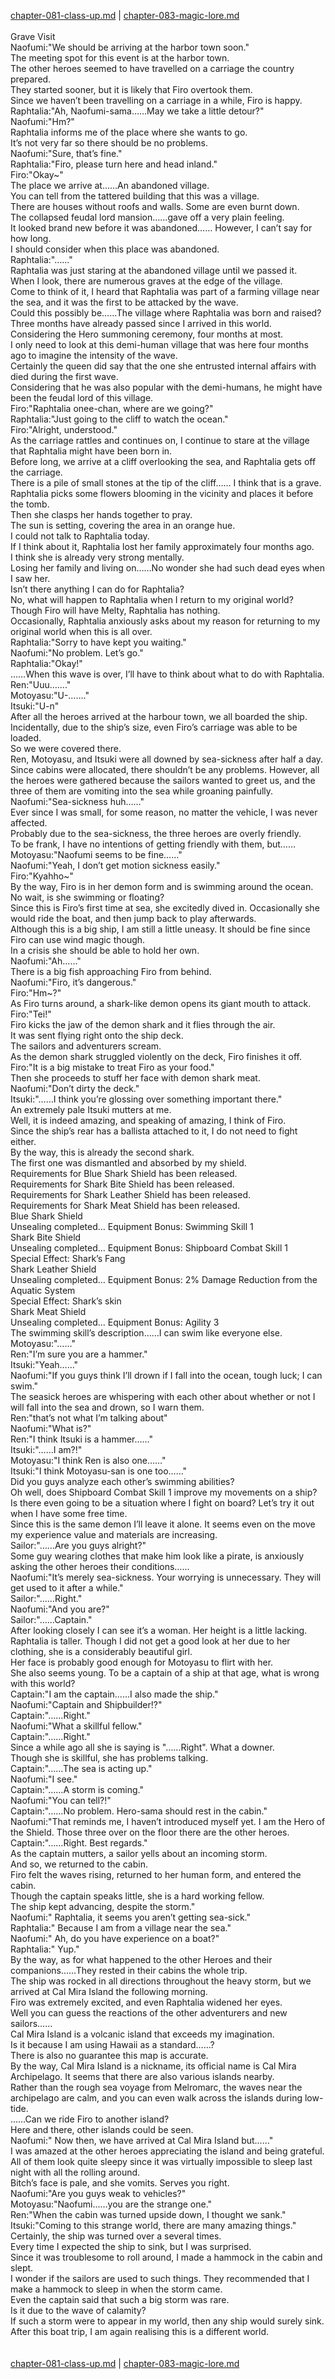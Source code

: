 [chapter-081-class-up.md](./chapter-081-class-up.md) | [chapter-083-magic-lore.md](./chapter-083-magic-lore.md) <br/>
<br/>
Grave Visit<br/>
Naofumi:"We should be arriving at the harbor town soon."<br/>
The meeting spot for this event is at the harbor town.<br/>
The other heroes seemed to have travelled on a carriage the country prepared.<br/>
They started sooner, but it is likely that Firo overtook them.<br/>
Since we haven’t been travelling on a carriage in a while, Firo is happy.<br/>
Raphtalia:"Ah, Naofumi-sama……May we take a little detour?"<br/>
Naofumi:"Hm?"<br/>
Raphtalia informs me of the place where she wants to go.<br/>
It’s not very far so there should be no problems.<br/>
Naofumi:"Sure, that’s fine."<br/>
Raphtalia:"Firo, please turn here and head inland."<br/>
Firo:"Okay~"<br/>
The place we arrive at……An abandoned village.<br/>
You can tell from the tattered building that this was a village.<br/>
There are houses without roofs and walls. Some are even burnt down.<br/>
The collapsed feudal lord mansion……gave off a very plain feeling.<br/>
It looked brand new before it was abandoned…… However, I can’t say for how long.<br/>
I should consider when this place was abandoned.<br/>
Raphtalia:"……"<br/>
Raphtalia was just staring at the abandoned village until we passed it.<br/>
When I look, there are numerous graves at the edge of the village.<br/>
Come to think of it, I heard that Raphtalia was part of a farming village near the sea, and it was the first to be attacked by the wave.<br/>
Could this possibly be……The village where Raphtalia was born and raised?<br/>
Three months have already passed since I arrived in this world.<br/>
Considering the Hero summoning ceremony, four months at most.<br/>
I only need to look at this demi-human village that was here four months ago to imagine the intensity of the wave.<br/>
Certainly the queen did say that the one she entrusted internal affairs with died during the first wave.<br/>
Considering that he was also popular with the demi-humans, he might have been the feudal lord of this village.<br/>
Firo:"Raphtalia onee-chan, where are we going?"<br/>
Raphtalia:"Just going to the cliff to watch the ocean."<br/>
Firo:"Alright, understood."<br/>
As the carriage rattles and continues on, I continue to stare at the village that Raphtalia might have been born in.<br/>
Before long, we arrive at a cliff overlooking the sea, and Raphtalia gets off the carriage.<br/>
There is a pile of small stones at the tip of the cliff…… I think that is a grave.<br/>
Raphtalia picks some flowers blooming in the vicinity and places it before the tomb.<br/>
Then she clasps her hands together to pray.<br/>
The sun is setting, covering the area in an orange hue.<br/>
I could not talk to Raphtalia today.<br/>
If I think about it, Raphtalia lost her family approximately four months ago.<br/>
I think she is already very strong mentally.<br/>
Losing her family and living on……No wonder she had such dead eyes when I saw her.<br/>
Isn’t there anything I can do for Raphtalia?<br/>
No, what will happen to Raphtalia when I return to my original world?<br/>
Though Firo will have Melty, Raphtalia has nothing.<br/>
Occasionally, Raphtalia anxiously asks about my reason for returning to my original world when this is all over.<br/>
Raphtalia:"Sorry to have kept you waiting."<br/>
Naofumi:"No problem. Let’s go."<br/>
Raphtalia:"Okay!"<br/>
……When this wave is over, I’ll have to think about what to do with Raphtalia.<br/>
Ren:"Uuu……."<br/>
Motoyasu:"U-……."<br/>
Itsuki:"U-n"<br/>
After all the heroes arrived at the harbour town, we all boarded the ship.<br/>
Incidentally, due to the ship’s size, even Firo’s carriage was able to be loaded.<br/>
So we were covered there.<br/>
Ren, Motoyasu, and Itsuki were all downed by sea-sickness after half a day.<br/>
Since cabins were allocated, there shouldn’t be any problems. However, all the heroes were gathered because the sailors wanted to greet us, and the three of them are vomiting into the sea while groaning painfully.<br/>
Naofumi:"Sea-sickness huh……"<br/>
Ever since I was small, for some reason, no matter the vehicle, I was never affected.<br/>
Probably due to the sea-sickness, the three heroes are overly friendly.<br/>
To be frank, I have no intentions of getting friendly with them, but……<br/>
Motoyasu:"Naofumi seems to be fine……"<br/>
Naofumi:"Yeah, I don’t get motion sickness easily."<br/>
Firo:"Kyahho~"<br/>
By the way, Firo is in her demon form and is swimming around the ocean.<br/>
No wait, is she swimming or floating?<br/>
Since this is Firo’s first time at sea, she excitedly dived in. Occasionally she would ride the boat, and then jump back to play afterwards.<br/>
Although this is a big ship, I am still a little uneasy. It should be fine since Firo can use wind magic though.<br/>
In a crisis she should be able to hold her own.<br/>
Naofumi:"Ah……"<br/>
There is a big fish approaching Firo from behind.<br/>
Naofumi:"Firo, it’s dangerous."<br/>
Firo:"Hm~?"<br/>
As Firo turns around, a shark-like demon opens its giant mouth to attack.<br/>
Firo:"Tei!"<br/>
Firo kicks the jaw of the demon shark and it flies through the air.<br/>
It was sent flying right onto the ship deck.<br/>
The sailors and adventurers scream.<br/>
As the demon shark struggled violently on the deck, Firo finishes it off.<br/>
Firo:"It is a big mistake to treat Firo as your food."<br/>
Then she proceeds to stuff her face with demon shark meat.<br/>
Naofumi:"Don’t dirty the deck."<br/>
Itsuki:"……I think you’re glossing over something important there."<br/>
An extremely pale Itsuki mutters at me.<br/>
Well, it is indeed amazing, and speaking of amazing, I think of Firo.<br/>
Since the ship’s rear has a ballista attached to it, I do not need to fight either.<br/>
By the way, this is already the second shark.<br/>
The first one was dismantled and absorbed by my shield.<br/>
Requirements for Blue Shark Shield has been released.<br/>
Requirements for Shark Bite Shield has been released.<br/>
Requirements for Shark Leather Shield has been released.<br/>
Requirements for Shark Meat Shield has been released.<br/>
Blue Shark Shield<br/>
Unsealing completed… Equipment Bonus: Swimming Skill 1<br/>
Shark Bite Shield<br/>
Unsealing completed… Equipment Bonus: Shipboard Combat Skill 1<br/>
Special Effect: Shark’s Fang<br/>
Shark Leather Shield<br/>
Unsealing completed… Equipment Bonus: 2% Damage Reduction from the Aquatic System<br/>
Special Effect: Shark’s skin<br/>
Shark Meat Shield<br/>
Unsealing completed… Equipment Bonus: Agility 3<br/>
The swimming skill’s description……I can swim like everyone else.<br/>
Motoyasu:"……"<br/>
Ren:"I’m sure you are a hammer."<br/>
Itsuki:"Yeah……"<br/>
Naofumi:"If you guys think I’ll drown if I fall into the ocean, tough luck; I can swim."<br/>
The seasick heroes are whispering with each other about whether or not I will fall into the sea and drown, so I warn them.<br/>
Ren:"that’s not what I’m talking about"<br/>
Naofumi:"What is?"<br/>
Ren:"I think Itsuki is a hammer……"<br/>
Itsuki:"……I am?!"<br/>
Motoyasu:"I think Ren is also one……"<br/>
Itsuki:"I think Motoyasu-san is one too……"<br/>
Did you guys analyze each other’s swimming abilities?<br/>
Oh well, does Shipboard Combat Skill 1 improve my movements on a ship?<br/>
Is there even going to be a situation where I fight on board? Let’s try it out when I have some free time.<br/>
Since this is the same demon I’ll leave it alone. It seems even on the move my experience value and materials are increasing.<br/>
Sailor:"……Are you guys alright?"<br/>
Some guy wearing clothes that make him look like a pirate, is anxiously asking the other heroes their conditions……<br/>
Naofumi:"It’s merely sea-sickness. Your worrying is unnecessary. They will get used to it after a while."<br/>
Sailor:"……Right."<br/>
Naofumi:"And you are?"<br/>
Sailor:"……Captain."<br/>
After looking closely I can see it’s a woman. Her height is a little lacking.<br/>
Raphtalia is taller. Though I did not get a good look at her due to her clothing, she is a considerably beautiful girl.<br/>
Her face is probably good enough for Motoyasu to flirt with her.<br/>
She also seems young. To be a captain of a ship at that age, what is wrong with this world?<br/>
Captain:"I am the captain……I also made the ship."<br/>
Naofumi:"Captain and Shipbuilder!?"<br/>
Captain:"……Right."<br/>
Naofumi:"What a skillful fellow."<br/>
Captain:"……Right."<br/>
Since a while ago all she is saying is "……Right". What a downer.<br/>
Though she is skillful, she has problems talking.<br/>
Captain:"……The sea is acting up."<br/>
Naofumi:"I see."<br/>
Captain:"……A storm is coming."<br/>
Naofumi:"You can tell?!"<br/>
Captain:"……No problem. Hero-sama should rest in the cabin."<br/>
Naofumi:"That reminds me, I haven’t introduced myself yet. I am the Hero of the Shield. Those three over on the floor there are the other heroes.<br/>
Captain:"……Right. Best regards."<br/>
As the captain mutters, a sailor yells about an incoming storm.<br/>
And so, we returned to the cabin.<br/>
Firo felt the waves rising, returned to her human form, and entered the cabin.<br/>
Though the captain speaks little, she is a hard working fellow.<br/>
The ship kept advancing, despite the storm."<br/>
Naofumi:" Raphtalia, it seems you aren’t getting sea-sick."<br/>
Raphtalia:" Because I am from a village near the sea."<br/>
Naofumi:" Ah, do you have experience on a boat?"<br/>
Raphtalia:" Yup."<br/>
By the way, as for what happened to the other Heroes and their companions……They rested in their cabins the whole trip.<br/>
The ship was rocked in all directions throughout the heavy storm, but we arrived at Cal Mira Island the following morning.<br/>
Firo was extremely excited, and even Raphtalia widened her eyes.<br/>
Well you can guess the reactions of the other adventurers and new sailors……<br/>
Cal Mira Island is a volcanic island that exceeds my imagination.<br/>
Is it because I am using Hawaii as a standard……?<br/>
There is also no guarantee this map is accurate.<br/>
By the way, Cal Mira Island is a nickname, its official name is Cal Mira Archipelago. It seems that there are also various islands nearby.<br/>
Rather than the rough sea voyage from Melromarc, the waves near the archipelago are calm, and you can even walk across the islands during low-tide.<br/>
……Can we ride Firo to another island?<br/>
Here and there, other islands could be seen.<br/>
Naofumi:" Now then, we have arrived at Cal Mira Island but……"<br/>
I was amazed at the other heroes appreciating the island and being grateful.<br/>
All of them look quite sleepy since it was virtually impossible to sleep last night with all the rolling around.<br/>
Bitch’s face is pale, and she vomits. Serves you right.<br/>
Naofumi:"Are you guys weak to vehicles?"<br/>
Motoyasu:"Naofumi……you are the strange one."<br/>
Ren:"When the cabin was turned upside down, I thought we sank."<br/>
Itsuki:"Coming to this strange world, there are many amazing things."<br/>
Certainly, the ship was turned over a several times.<br/>
Every time I expected the ship to sink, but I was surprised.<br/>
Since it was troublesome to roll around, I made a hammock in the cabin and slept.<br/>
I wonder if the sailors are used to such things. They recommended that I make a hammock to sleep in when the storm came.<br/>
Even the captain said that such a big storm was rare.<br/>
Is it due to the wave of calamity?<br/>
If such a storm were to appear in my world, then any ship would surely sink.<br/>
After this boat trip, I am again realising this is a different world.<br/>
<br/>
<br/>
[chapter-081-class-up.md](./chapter-081-class-up.md) | [chapter-083-magic-lore.md](./chapter-083-magic-lore.md) <br/>
